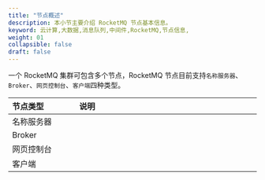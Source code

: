 ```yaml
---
title: "节点概述"
description: 本小节主要介绍 RocketMQ 节点基本信息。 
keyword: 云计算,大数据,消息队列,中间件,RocketMQ,节点信息,
weight: 01
collapsible: false
draft: false
---
```


一个 RocketMQ 集群可包含多个节点，RocketMQ 节点目前支持`名称服务器`、`Broker`、`网页控制台`、`客户端`四种类型。

| <span style="display:inline-block;width:120px">节点类型</span> | <span style="display:inline-block;width:540px">说明</span> | 
| :----------------------------------------------------------- | :--------------------------------------------------------- | 
| 名称服务器                                                   |                                                            |
| Broker                                                    |                                                            | 
| 网页控制台                                                   |                                                            | 
| 客户端                                                       |                                                            |
